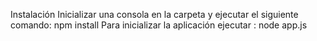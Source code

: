 Instalación
Inicializar una consola en la carpeta y ejecutar el siguiente comando: npm install
Para inicializar la aplicación ejecutar : node app.js
